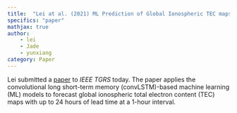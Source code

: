 ```yaml
---
title:  "Lei at al. (2021) ML Prediction of Global Ionospheric TEC maps"
specifics: "paper"
mathjax: true
author: 
    - lei
    - Jade
    - yunxiang
category: Paper
---
```


Lei submitted a [paper](../assets/TGRS-submmison-ML-TEC.pdf) to *IEEE TGRS* today. The paper applies the convolutional long short-term memory (convLSTM)-based machine learning (ML) models to forecast global ionospheric total electron content (TEC) maps with up to 24 hours of lead time at a 1-hour interval.

